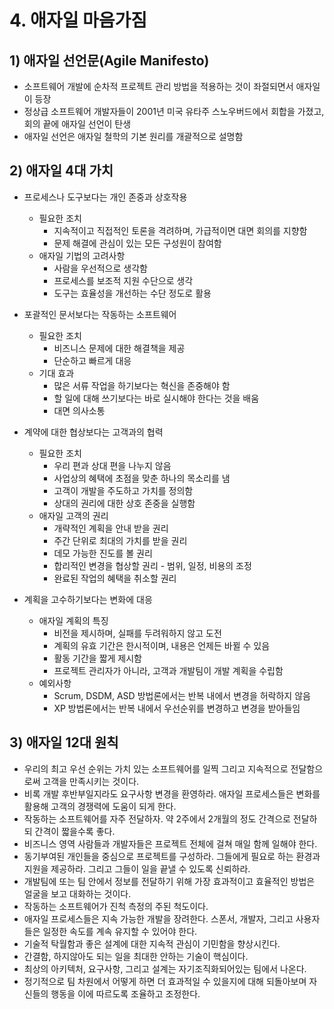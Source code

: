 # 4. 애자일 마음가짐

## 1) 애자일 선언문(Agile Manifesto)

- 소프트웨어 개발에 순차적 프로젝트 관리 방법을 적용하는 것이 좌절되면서 애자일이 등장
- 정상급 소프트웨어 개발자들이 2001년 미국 유타주 스노우버드에서 회합을 가졌고, 회의 끝에 애자일 선언이 탄생
- 애자일 선언은 애자일 철학의 기본 원리를 개괄적으로 설명함

## 2) 애자일 4대 가치

- 프로세스나 도구보다는 개인 존중과 상호작용
    - 필요한 조치
        - 지속적이고 직접적인 토론을 격려하며, 가급적이면 대면 회의를 지향함
        - 문제 해결에 관심이 있는 모든 구성원이 참여함
    - 애자일 기법의 고려사항
        - 사람을 우선적으로 생각함
        - 프로세스를 보조적 지원 수단으로 생각
        - 도구는 효율성을 개선하는 수단 정도로 활용
        
- 포괄적인 문서보다는 작동하는 소프트웨어
    - 필요한 조치
        - 비즈니스 문제에 대한 해결책을 제공
        - 단순하고 빠르게 대응
    - 기대 효과
        - 많은 서류 작업을 하기보다는 혁신을 존중해야 함
        - 할 일에 대해 쓰기보다는 바로 실시해야 한다는 것을 배움
        - 대면 의사소통
        
- 계약에 대한 협상보다는 고객과의 협력
    - 필요한 조치
        - 우리 편과 상대 편을 나누지 않음
        - 사업상의 혜택에 초점을 맞춘 하나의 목소리를 냄
        - 고객이 개발을 주도하고 가치를 정의함
        - 상대의 권리에 대한 상호 존중을 실행함
    - 애자일 고객의 권리
        - 개략적인 계획을 안내 받을 권리
        - 주간 단위로 최대의 가치를 받을 권리
        - 데모 가능한 진도를 볼 권리
        - 합리적인 변경을 협상할 권리 - 범위, 일정, 비용의 조정
        - 완료된 작업의 혜택을 취소할 권리
        
- 계획을 고수하기보다는 변화에 대응
    - 애자일 계획의 특징
        - 비전을 제시하며, 실패를 두려워하지 않고 도전
        - 계획의 유효 기간은 한시적이며, 내용은 언제든 바뀔 수 있음
        - 활동 기간을 짧게 제시함
        - 프로젝트 관리자가 아니라, 고객과 개발팀이 개발 계획을 수립함
    - 예외사항
        - Scrum, DSDM, ASD 방법론에서는 반복 내에서 변경을 허락하지 않음
        - XP 방법론에서는 반복 내에서 우선순위를 변경하고 변경을 받아들임
        

## 3) 애자일 12대 원칙

- 우리의 최고 우선 순위는 가치 있는 소프트웨어를 일찍 그리고 지속적으로 전달함으로써 고객을 만족시키는 것이다.
- 비록 개발 후반부일지라도 요구사항 변경을 환영하라. 애자일 프로세스들은 변화를 활용해 고객의 경쟁력에 도움이 되게 한다.
- 작동하는 소프트웨어를 자주 전달하자. 약 2주에서 2개월의 정도 간격으로 전달하되 간격이 짧을수록 좋다.
- 비즈니스 영역 사람들과 개발자들은 프로젝트 전체에 걸쳐 매일 함께 일해야 한다.
- 동기부여된 개인들을 중심으로 프로젝트를 구성하라. 그들에게 필요로 하는 환경과 지원을 제공하라. 그리고 그들이 일을 끝낼 수 있도록 신뢰하라.
- 개발팀에 또는 팀 안에서 정보를 전달하기 위해 가장 효과적이고 효율적인 방법은 얼굴을 보고 대화하는 것이다.
- 작동하는 소프트웨어가 진척 측정의 주된 척도이다.
- 애자일 프로세스들은 지속 가능한 개발을 장려한다. 스폰서, 개발자, 그리고 사용자들은 일정한 속도를 계속 유지할 수 있어야 한다.
- 기술적 탁월함과 좋은 설계에 대한 지속적 관심이 기민함을 향상시킨다.
- 간결함, 하지않아도 되는 일을 최대한 안하는 기술이 핵심이다.
- 최상의 아키텍처, 요구사항, 그리고 설계는 자기조직화되어있는 팀에서 나온다.
- 정기적으로 팀 차원에서 어떻게 하면 더 효과적일 수 있을지에 대해 되돌아보며 자신들의 행동을 이에 따르도록 조율하고 조정한다.